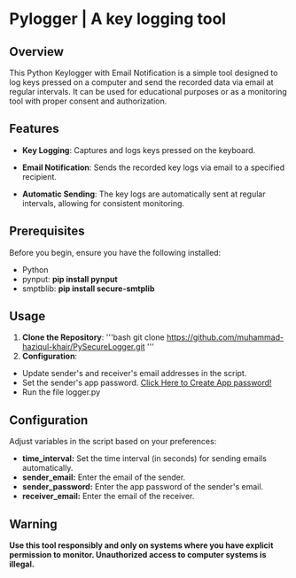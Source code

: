 # Pylogger | A key logging tool

## Overview
This Python Keylogger with Email Notification is a simple tool designed to log keys pressed on a computer and send the recorded data via email at regular intervals. It can be used for educational purposes or as a monitoring tool with proper consent and authorization.

## Features
* __Key Logging__: Captures and logs keys pressed on the keyboard.<br>

* __Email Notification__: Sends the recorded key logs via email to a specified recipient.<br>

* __Automatic Sending__: The key logs are automatically sent at regular intervals, allowing for consistent monitoring.

## Prerequisites
Before you begin, ensure you have the following installed:<br>
* Python <br>
* pynput:  __pip install pynput__<br>
* smptblib: __pip install secure-smtplib__

## Usage
1. __Clone the Repository__:
'''bash
git clone https://github.com/muhammad-haziqul-khair/PySecureLogger.git
'''
2. __Configuration__:
 * Update sender's and receiver's email addresses in the script.<br>
 * Set the sender's app password. [Click Here to Create App password!](https://www.youtube.com/watch?v=T0Op3Qzz6Ms)<br>
 * Run the file logger.py

## Configuration
Adjust variables in the script based on your preferences:<br>
* __time_interval:__ Set the time interval (in seconds) for sending emails automatically.<br>
* __sender_email:__ Enter the email of the sender.<br>
* __sender_password:__ Enter the app password of the sender's email.<br>
* __receiver_email:__ Enter the email of the receiver.

## Warning
__Use this tool responsibly and only on systems where you have explicit permission to monitor. Unauthorized access to computer systems is illegal.__


